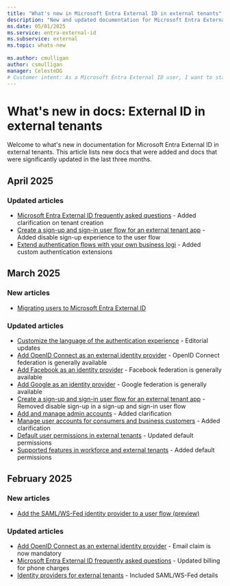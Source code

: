 ```yaml
---
title: "What's new in Microsoft Entra External ID in external tenants"
description: "New and updated documentation for Microsoft Entra External ID in external tenants."
ms.date: 05/01/2025
ms.service: entra-external-id
ms.subservice: external
ms.topic: whats-new
 
ms.author: cmulligan
author: csmulligan
manager: CelesteDG
# Customer intent: As a Microsoft Entra External ID user, I want to stay updated on the new documentation and significant updates, so that I can stay informed about the changes and improvements in the service.
---
```


# What's new in docs: External ID in external tenants

Welcome to what's new in documentation for Microsoft Entra External ID in external tenants. This article lists new docs that were added and docs that were significantly updated in the last three months.

## April 2025

### Updated articles

- [Microsoft Entra External ID frequently asked questions](faq-customers.md) - Added clarification on tenant creation
- [Create a sign-up and sign-in user flow for an external tenant app](how-to-user-flow-sign-up-sign-in-customers.md) - Added disable sign-up experience to the user flow
- [Extend authentication flows with your own business logi](concept-custom-extensions.md) - Added custom authentication extensions

## March 2025

### New articles

- [Migrating users to Microsoft Entra External ID](how-to-migrate-users.md)

### Updated articles

- [Customize the language of the authentication experience](how-to-customize-languages-customers.md) - Editorial updates
- [Add OpenID Connect as an external identity provider](how-to-custom-oidc-federation-customers.md) - OpenID Connect federation is generally available
- [Add Facebook as an identity provider](how-to-facebook-federation-customers.md) - Facebook federation is generally available
- [Add Google as an identity provider](how-to-google-federation-customers.md) - Google federation is generally available
- [Create a sign-up and sign-in user flow for an external tenant app](how-to-user-flow-sign-up-sign-in-customers.md) - Removed disable sign-up in a sign-up and sign-in user flow
- [Add and manage admin accounts](how-to-manage-admin-accounts.md) - Added clarification
- [Manage user accounts for consumers and business customers](how-to-manage-customer-accounts.md) - Added clarification
- [Default user permissions in external tenants](reference-user-permissions.md) - Updated default permissions
- [Supported features in workforce and external tenants](concept-supported-features-customers.md) - Added default permissions

## February 2025

### New articles

- [Add the SAML/WS-Fed identity provider to a user flow (preview)](how-to-saml-ws-federation-self-service-sign-up.md)

### Updated articles

- [Add OpenID Connect as an external identity provider](how-to-custom-oidc-federation-customers.md) - Email claim is now mandatory
- [Microsoft Entra External ID frequently asked questions](faq-customers.md) - Updated billing for phone charges
- [Identity providers for external tenants](concept-authentication-methods-customers.md) - Included SAML/WS-Fed details
